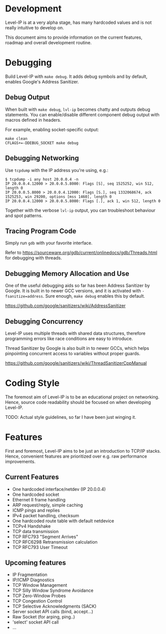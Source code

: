# Development

Level-IP is at a very alpha stage, has many hardcoded values and is not really intuitive to develop on. 

This document aims to provide information on the current features, roadmap and overall development routine. 

# Debugging

Build Level-IP with `make debug`. It adds debug symbols and by default, enables Google's Address Sanitizer.

## Debug Output

When built with `make debug`, `lvl-ip` becomes chatty and outputs debug statements. You can enable/disable different component debug output with macros defined in headers.

For example, enabling socket-specific output:

    make clean
    CFLAGS+=-DDEBUG_SOCKET make debug 

## Debugging Networking

Use `tcpdump` with the IP address you're using, e.g.:

    $ tcpdump -i any host 20.0.0.4 -n
    IP 20.0.0.4.12000 > 20.0.0.5.8000: Flags [S], seq 1525252, win 512, length 0
    IP 20.0.0.5.8000 > 20.0.0.4.12000: Flags [S.], seq 1332068674, ack 1525253, win 29200, options [mss 1460], length 0
    IP 20.0.0.4.12000 > 20.0.0.5.8000: Flags [.], ack 1, win 512, length 0

Together with the verbose `lvl-ip` output, you can troubleshoot behaviour and spot patterns.

## Tracing Program Code

Simply run `gdb` with your favorite interface.

Refer to https://sourceware.org/gdb/current/onlinedocs/gdb/Threads.html for debugging with threads.

## Debugging Memory Allocation and Use

One of the useful debugging aids so far has been Address Sanitizer by Google. It is built in to newer GCC versions, and it is activated with `-fsanitize=address`. Sure enough, `make debug` enables this by default.

https://github.com/google/sanitizers/wiki/AddressSanitizer

## Debugging Concurrency

Level-IP uses multiple threads with shared data structures, therefore programming errors like race conditions are easy to introduce.

Thread Sanitizer by Google is also built in to newer GCCs, which helps pinpointing concurrent access to variables without proper guards.

https://github.com/google/sanitizers/wiki/ThreadSanitizerCppManual

# Coding Style

The foremost aim of Level-IP is to be an educational project on networking. Hence, source code readability should be focused on when developing Level-IP.

TODO: Actual style guidelines, so far I have been just winging it.

# Features

First and foremost, Level-IP aims to be just an introduction to TCP/IP stacks. Hence, convenient features are prioritized over e.g. raw performance improvements. 

## Current Features

* One hardcoded interface/netdev (IP 20.0.0.4)
* One hardcoded socket
* Ethernet II frame handling
* ARP request/reply, simple caching
* ICMP pings and replies 
* IPv4 packet handling, checksum
* One hardcoded route table with default netdevice
* TCPv4 Handshake
* TCP data transmission
* TCP RFC793 "Segment Arrives"
* TCP RFC6298 Retransmission calculation
* TCP RFC793 User Timeout

## Upcoming features

* IP Fragmentation
* IP/ICMP Diagnostics
* TCP Window Management
* TCP Silly Window Syndrome Avoidance
* TCP Zero-Window Probes
* TCP Congestion Control
* TCP Selective Acknowledgments (SACK)
* Server socket API calls (bind, accept...)
* Raw Socket (for arping, ping..)
* 'select' socket API call
* ...
